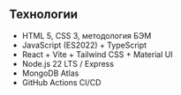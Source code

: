 ## Технологии

- HTML 5, CSS 3, методология БЭМ
- JavaScript (ES2022) + TypeScript
- React + Vite + Tailwind CSS + Material UI
- Node.js 22 LTS / Express
- MongoDB Atlas
- GitHub Actions CI/CD